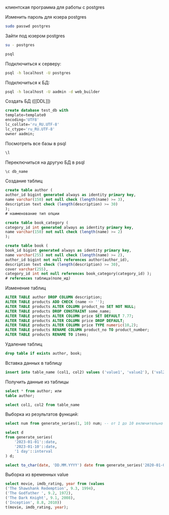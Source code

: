 клиентская программа для работы с postgres

Изменить пароль для юзера postgres
```bash
sudo passwd postgres
```

Зайти под юзером postgres
```bash
su - postgres
```

```bash
psql
```

Подключиться к серверу:
```bash
psql -h localhost -U postgres
```

Подключиться к БД:
```bash
psql -h localhost -U aadmin -d web_builder
```

Создать БД ([[DDL]])
```sql
create database test_db with 
template=template0 
encoding='UTF8' 
lc_collate='ru_RU.UTF-8' 
lc_ctype='ru_RU.UTF-8' 
owner aadmin;
```

Посмотреть все базы в psql
```bash
\l
```

Переключиться на другую БД в psql
```bash
\c db_name
```


Создание таблиц
```sql
create table author ( 
author_id bigint generated always as identity primary key, 
name varchar(150) not null check (length(name) >= 3), 
description text check (length(description) >= 30) 
);
# наименование тип опции

create table book_category ( 
category_id int generated always as identity primary key, 
name varchar(150) not null check (length(name) >= 2) 
);

create table book ( 
book_id bigint generated always as identity primary key, 
name varchar(255) not null check (length(name) >= 2), 
author_id bigint not null references author(author_id), 
description text check (length(description) >= 30), 
cover varchar(255), 
category_id int not null references book_category(category_id) );
# references таблица(поле_ид)
```

Изменение таблиц
```sql
ALTER TABLE author DROP COLUMN description;
ALTER TABLE products ADD CHECK (name <> '');
ALTER TABLE products ALTER COLUMN product_no SET NOT NULL;
ALTER TABLE products DROP CONSTRAINT some_name;
ALTER TABLE products ALTER COLUMN price SET DEFAULT 7.77;
ALTER TABLE products ALTER COLUMN price DROP DEFAULT;
ALTER TABLE products ALTER COLUMN price TYPE numeric(10,2);
ALTER TABLE products RENAME COLUMN product_no TO product_number;
ALTER TABLE products RENAME TO items;
```

Удаление таблиц
```sql
drop table if exists author, book;
```

Вставка данных в таблицу
```sql
insert into table_name (col1, col2) values ('value1', 'value2'), ('val2', 'val2')
```

Получить данные из таблицы
```sql
select * from author; или
table author;
```

```sql
select col1, col2 from table_name
```

Выборка из результатов функций:
```sql
select num from generate_series(1, 10) num; -- от 1 до 10 включительно

select d
from generate_series(
    '2023-01-01'::date,
    '2023-01-10'::date,
    '1 day'::interval
) d; 

select to_char(date, 'DD.MM.YYYY') date from generate_series('2020-01-01'::date, '2024-06-01'::date, '2 months'::interval) date;
```

Выборка из временных value
```sql
select movie, imdb_rating, year from (values  
('The Shawshank Redemption', 9.3, 1994),  
('The Godfather ', 9.2, 1972),  
('The Dark Knight', 9.1, 2008),  
('Inception', 8.8, 2010))  
t(movie, imdb_rating, year);
```

